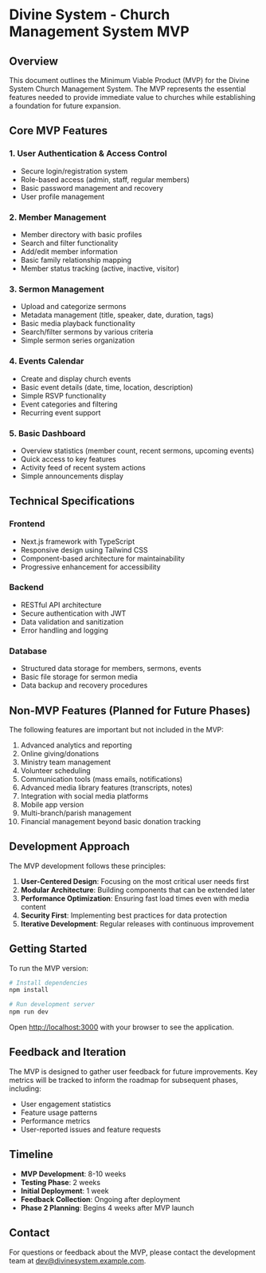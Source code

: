 # Divine System - Church Management System MVP

## Overview

This document outlines the Minimum Viable Product (MVP) for the Divine System Church Management System. The MVP represents the essential features needed to provide immediate value to churches while establishing a foundation for future expansion.

## Core MVP Features

### 1. User Authentication & Access Control
- Secure login/registration system
- Role-based access (admin, staff, regular members)
- Basic password management and recovery
- User profile management

### 2. Member Management
- Member directory with basic profiles
- Search and filter functionality
- Add/edit member information
- Basic family relationship mapping
- Member status tracking (active, inactive, visitor)

### 3. Sermon Management
- Upload and categorize sermons
- Metadata management (title, speaker, date, duration, tags)
- Basic media playback functionality
- Search/filter sermons by various criteria
- Simple sermon series organization

### 4. Events Calendar
- Create and display church events
- Basic event details (date, time, location, description)
- Simple RSVP functionality
- Event categories and filtering
- Recurring event support

### 5. Basic Dashboard
- Overview statistics (member count, recent sermons, upcoming events)
- Quick access to key features
- Activity feed of recent system actions
- Simple announcements display

## Technical Specifications

### Frontend
- Next.js framework with TypeScript
- Responsive design using Tailwind CSS
- Component-based architecture for maintainability
- Progressive enhancement for accessibility

### Backend
- RESTful API architecture
- Secure authentication with JWT
- Data validation and sanitization
- Error handling and logging

### Database
- Structured data storage for members, sermons, events
- Basic file storage for sermon media
- Data backup and recovery procedures

## Non-MVP Features (Planned for Future Phases)

The following features are important but not included in the MVP:

1. Advanced analytics and reporting
2. Online giving/donations
3. Ministry team management
4. Volunteer scheduling
5. Communication tools (mass emails, notifications)
6. Advanced media library features (transcripts, notes)
7. Integration with social media platforms
8. Mobile app version
9. Multi-branch/parish management
10. Financial management beyond basic donation tracking

## Development Approach

The MVP development follows these principles:

1. **User-Centered Design**: Focusing on the most critical user needs first
2. **Modular Architecture**: Building components that can be extended later
3. **Performance Optimization**: Ensuring fast load times even with media content
4. **Security First**: Implementing best practices for data protection
5. **Iterative Development**: Regular releases with continuous improvement

## Getting Started

To run the MVP version:

```bash
# Install dependencies
npm install

# Run development server
npm run dev
```

Open [http://localhost:3000](http://localhost:3000) with your browser to see the application.

## Feedback and Iteration

The MVP is designed to gather user feedback for future improvements. Key metrics will be tracked to inform the roadmap for subsequent phases, including:

- User engagement statistics
- Feature usage patterns
- Performance metrics
- User-reported issues and feature requests

## Timeline

- **MVP Development**: 8-10 weeks
- **Testing Phase**: 2 weeks
- **Initial Deployment**: 1 week
- **Feedback Collection**: Ongoing after deployment
- **Phase 2 Planning**: Begins 4 weeks after MVP launch

## Contact

For questions or feedback about the MVP, please contact the development team at [dev@divinesystem.example.com](mailto:dev@divinesystem.example.com).
